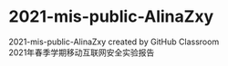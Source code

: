 # 2021-mis-public-AlinaZxy
2021-mis-public-AlinaZxy created by GitHub Classroom  
2021年春季学期移动互联网安全实验报告
